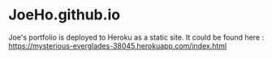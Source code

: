 # JoeHo.github.io
Joe's portfolio is deployed to Heroku as a static site. It could be found here : https://mysterious-everglades-38045.herokuapp.com/index.html
